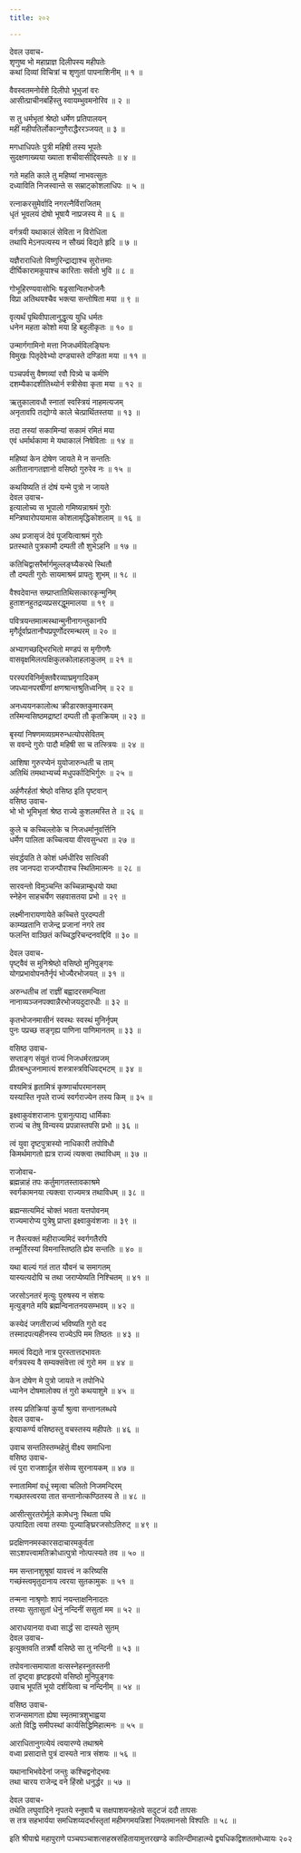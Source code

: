 ```yaml
---
title: २०२

---
```

देवल उवाच-  
शृणुष्व भो महाप्राज्ञ दिलीपस्य महीपतेः  
कथां दिव्यां विचित्रां च शृणुतां पापनाशिनीम् ॥ १ ॥


वैवस्वतमनोर्वंशे दिलीपो भूभुजां वरः  
आसीत्प्राचीनबर्हिस्तु स्वायम्भुवमनोरिव ॥ २ ॥


स तु धर्मभृतां श्रेष्ठो धर्मेण प्रतिपालयन्  
महीं महीपतिर्लोकान्गुणैराद्धैररञ्जयत् ॥ ३ ॥


मगधाधिपतेः पुत्री महिषी तस्य भूपतेः  
सुदक्षणाख्यया ख्याता शचीवासीद्दिवस्पतेः ॥ ४ ॥


गते महति काले तु महिष्यां नाभवत्सुतः  
दध्याविति निजस्वान्ते स सम्राट्कोशलाधिपः ॥ ५ ॥


रत्नाकरसुमेर्वादि नगरत्नैर्विराजितम्  
धृतं भूवलयं दोषो भूषायै नाप्रजस्य मे ॥ ६ ॥


वर्गत्रयी यथाकालं सेविता न विरोधिता  
तथापि मेऽनपत्यस्य न सौख्यं विद्यते हृदि ॥ ७ ॥


यज्ञैराराधितो विष्णुरिन्द्राद्याश्च सुरोत्तमाः  
दीर्घिकारामकूपाश्च कारिताः सर्वतो भुवि ॥ ८ ॥


गोभूहिरण्यवासोभिः षड्रसान्वितभोजनैः  
विप्रा अतिथयश्चैव भक्त्या सन्तोषिता मया ॥ ९ ॥


वृत्यर्थं पृथिवीपालानुद्धृत्य युधि धर्मतः  
धनेन महता कोशो मया हि बहुलीकृतः ॥ १० ॥


उन्मार्गगामिनो मत्ता निजधर्मविलङ्घिनः  
विमुखः पितृदेवेभ्यो दण्ड्यास्ते दण्डिता मया ॥ ११ ॥


पञ्चपर्वसु वैष्णव्यां रवौ पित्र्ये च कर्मणि  
दशम्यैकादशीतिथ्योर्न स्त्रीसेवा कृता मया ॥ १२ ॥


ऋतुकालावधौ स्नातां स्वस्त्रियं नाहमत्यजम्  
अनृतावपि तद्योग्ये काले चेत्प्रार्थितस्तया ॥ १३ ॥


तदा तस्यां सकामिन्यां सकामं रमितं मया  
एवं धर्मार्थकामा मे यथाकालं निषेविताः ॥ १४ ॥


महिष्यां केन दोषेण जायते मे न सन्ततिः  
अतीतानागतज्ञानो वसिष्ठो गुरुरेव नः ॥ १५ ॥


कथयिष्यति तं दोषं यन्मे पुत्रो न जायते  
देवल उवाच-  
इत्यालोच्य स भूपालो गमिष्यन्नाश्रमं गुरोः  
मन्त्रिष्वारोपयामास कोशलामृद्धिकोशलाम् ॥ १६ ॥


अथ प्रजासृजं देवं पूजयित्वाश्रमं गुरोः  
प्रतस्थाते पुत्रकामौ दम्पती तौ शुभेऽहनि ॥ १७ ॥


कतिचिद्वासरैर्मार्गमुल्लङ्घ्यैकरथे स्थितौ  
तौ दम्पती गुरोः सायमाश्रमं प्रापतुः शुभम् ॥ १८ ॥


वैश्वदेवान्त सम्प्राप्तातिथिसत्कारकृन्मुनिम्  
हुताशनहुतद्रव्यप्रसरद्धूममालया ॥ १९ ॥


पवित्रयन्तमात्मस्थान्मुनीनागन्तुकानपि  
मृगैर्दूर्वाप्रतानौघप्रपूर्णोदरमन्थरम् ॥ २० ॥


अभ्यागच्छद्भिरभितो मण्डपं स मृगीगणैः  
वासवृक्षमिलत्पक्षिकुलकोलाहलाकुलम् ॥ २१ ॥


परस्परविनिर्मुक्तवैरव्याघ्रमृगादिकम्  
जपध्यानपरर्षीणां क्षणश्रान्तश्रुतिध्वनिम् ॥ २२ ॥


अनध्ययनकालोत्थ क्रीडारक्तकुमारकम्  
तस्मिन्वसिष्ठमद्राष्टां दम्पती तौ कृतक्रियम् ॥ २३ ॥


बृस्यां निषणमव्यग्रमरुन्धत्योपसेवितम्  
स ववन्दे गुरोः पादौ महिषी सा च तत्स्त्रियः ॥ २४ ॥


आशिषा गुरुरप्येनं युयोजारुन्धती च ताम्  
अतिथिं तमथाभ्यर्च्य मधुपर्कादिभिर्गुरुः ॥ २५ ॥


अर्हणैरर्हतां श्रेष्ठो वसिष्ठ इति पृष्टवान्  
वसिष्ठ उवाच-  
भो भो भूमिभृतां श्रेष्ठ राज्ये कुशलमस्ति ते ॥ २६ ॥


कुले च कच्चिल्लोके च निजधर्मानुवर्त्तिनि  
धर्मेण पालिता कच्चित्वया वीरवसुन्धरा ॥ २७ ॥


संवर्द्धयति ते कोशं धर्मधीरिव सात्विकी  
तव जानपदा राजन्पौराश्च स्थितिमात्मनः ॥ २८ ॥


सारवन्तो विमुञ्चन्ति कच्चिन्नाम्बुधयो यथा  
स्नेहेन साहचर्येण सहवासतया प्रभो ॥ २९ ॥


लक्ष्मीनारायणायेते कच्चित्ते पुरदम्पती  
काम्यव्रतानि राजेन्द्र प्रजानां नगरे तव  
फलन्ति वाञ्छितं कच्चिद्धरिचन्दनवद्दिवि ॥ ३० ॥


देवल उवाच-  
पृष्ट्वैवं स मुनिश्रेष्ठो वसिष्ठो मुनिपुङ्गवः  
योगप्रभावोपनतैर्नृपं भोज्यैरभोजयत् ॥ ३१ ॥


अरुन्धतीच तां राज्ञीं बह्वादरसमन्विता  
नानाव्यञ्जनपक्वान्नैरभोजयदुदारधीः ॥ ३२ ॥


कृतभोजनमासीनं स्वस्थः स्वस्थं मुनिर्नृपम्  
पुनः पप्रच्छ सङ्गृह्य पाणिना पाणिमानतम् ॥ ३३ ॥


वसिष्ठ उवाच-  
सप्ताङ्ग संयुतं राज्यं निजधर्मरतप्रजम्  
प्रीतबन्धुजनामात्यं शस्त्रास्त्रविधिवद्भटम् ॥ ३४ ॥


वश्यमित्रं हृतामित्रं कृष्णार्चापरमानसम्  
यस्यास्ति नृपते राज्यं स्वर्गराज्येन तस्य किम् ॥ ३५ ॥


इक्ष्वाकुवंशराजानः पुत्रानुत्पाद्य धार्मिकाः  
राज्यं च तेषु विन्यस्य प्रपन्नास्तपसि प्रभो ॥ ३६ ॥


त्वं युवा दृष्टपुत्रास्यो नाधिकारी तपोविधौ  
किमर्थमागतो ह्यत्र राज्यं त्यक्त्वा तथाविधम् ॥ ३७ ॥


राजोवाच-  
ब्रह्मन्नाहं तपः कर्तुमागतस्तावकाश्रमे  
स्वर्गकामनया त्यक्त्वा राज्यमत्र तथाविधम् ॥ ३८ ॥


ब्रह्मन्सत्यमिदं चोक्तं भवता यत्तपोवनम्  
राज्यमारोप्य पुत्रेषु प्राप्ता इक्ष्वाकुवंशजाः ॥ ३९ ॥


न तैस्त्यक्तं महीराज्यमिदं स्वर्गगतैरपि  
तन्मूर्तिरस्यां विमनास्तिष्ठति ह्येव सन्ततिः ॥ ४० ॥


यथा बाल्यं गतं तात यौवनं च समागतम्  
यास्यत्यदोपि च तथा जराप्येष्यति निश्चितम् ॥ ४१ ॥


जरसोऽनतरं मृत्युः पुरुषस्य न संशयः  
मृत्युङ्गते मयि ब्रह्मन्विनातनयसम्भवम् ॥ ४२ ॥


कस्येदं जगतीराज्यं भविष्यति गुरो वद  
तस्मादपत्यहीनस्य राज्येऽपि मम तिष्ठतः ॥ ४३ ॥


ममत्वं विद्यते नात्र पुरस्तात्तदभावतः  
वर्गत्रयस्य वै सम्यक्संवेत्ता त्वं गुरो मम ॥ ४४ ॥


केन दोषेण मे पुत्रो जायते न तपोनिधे  
ध्यानेन दोषमालोक्य तं गुरो कथयाशुमे ॥ ४५ ॥


तस्य प्रतिक्रियां कुर्यां श्रुत्वा सन्तानलब्धये  
देवल उवाच-  
इत्याकर्ण्य वसिष्ठस्तु वचस्तस्य महीपतेः ॥ ४६ ॥


उवाच सन्ततिस्तम्भहेतुं वीक्ष्य समाधिना  
वसिष्ठ उवाच-  
त्वं पुरा राजशार्दूल संसेव्य सुरनायकम् ॥ ४७ ॥


स्नातामिमां वधूं स्मृत्वा चलितो निजमन्दिरम्  
गच्छतस्त्वरया तात सन्तानोत्कण्ठितस्य ते ॥ ४८ ॥


आसीत्सुरतरोर्मूले कामेधनुः स्थिता पथि  
उत्पादिता त्वया तस्याः पूज्याङ्घ्रिरजसोऽतिरुट् ॥ ४९ ॥


प्रदक्षिणनमस्कारसदाचारमकुर्वता  
साऽशपत्त्वामतिक्रोधात्पुत्रो नोत्पत्स्यते तव ॥ ५० ॥


मम सन्तानशुश्रूषां यावत्त्वं न करिष्यसि  
गच्छंस्त्वमृतुदानाय त्वरया सुतकामुकः ॥ ५१ ॥


तन्मना नाश्रृणोः शापं नयन्ताक्षनिनादतः  
तस्याः सुतासुतां धेनुं नन्दिनीं ससुतां मम ॥ ५२ ॥


आराधयानया वध्वा सार्द्धं सा दास्यते सुतम्  
देवल उवाच-  
इत्युक्तवति तत्रर्षौ वसिष्ठे सा तु नन्दिनी ॥ ५३ ॥


तपोवनात्समायाता वत्सस्नेहस्नुतस्तनी  
तां दृष्ट्वा हृष्टहृदयो वसिष्ठो मुनिपुङ्गवः  
उवाच भूपतिं भूयो दर्शयित्वा च नन्दिनीम् ॥ ५४ ॥


वसिष्ठ उवाच-  
राजन्समागता ह्येषा स्मृतमात्रशुभाह्वया  
अतो विद्धि समीपस्थां कार्यसिद्धिमिहात्मनः ॥ ५५ ॥


आराधितानुगत्येयं त्वयारण्ये तथाश्रमे  
वध्वा प्रसादात्ते पुत्रं दास्यते नात्र संशयः ॥ ५६ ॥


यथानाभिभवेदेनां जन्तुः कश्चिद्वनोद्भवः  
तथा चारय राजेन्द्र वने हिंस्रो धनुर्द्धर ॥ ५७ ॥


देवल उवाच-  
तथेति लघुवादिने नृपतये स्नुषायै च सक्षपाशयनहेतवे सदुटजं ददौ तापसः  
स तत्र सहभार्यया समधिशय्यदर्भास्तृतां महीमगमयन्निशां नियतमानसो विश्पतिः ॥ ५८ ॥


इति श्रीपाद्मे महापुराणे पञ्चपञ्चाशत्सहस्रसंहितायामुत्तरखण्डे कालिन्दीमाहात्म्ये द्व्यधिकद्विशततमोध्यायः २०२